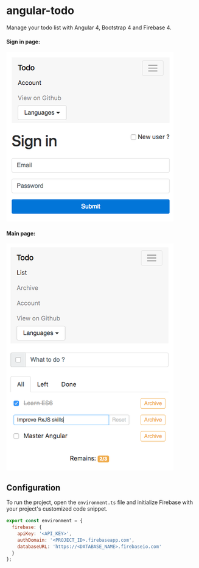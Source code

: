 # angular-todo
Manage your todo list with Angular 4, Bootstrap 4 and Firebase 4.

#### Sign in page:
<img src="./screenshot-1.png" width="440" />

#### Main page:
<img src="./screenshot-2.png" width="440" />

## Configuration

To run the project, open the `environment.ts` file and initialize Firebase with your project's customized code snippet.

```javascript
export const environment = {
  firebase: {
    apiKey: '<API_KEY>',
    authDomain: '<PROJECT_ID>.firebaseapp.com',
    databaseURL: 'https://<DATABASE_NAME>.firebaseio.com'
  }
};
```
